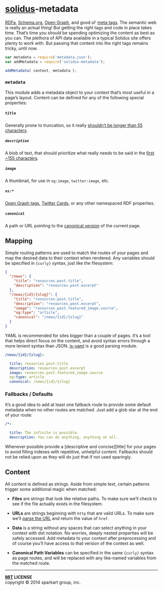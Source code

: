 # [solidus](http://github.com/solidusjs)-metadata

[RDFa][rdfa], [Schema.org][schema], [Open Graph][open], and good ol’ [meta tags][meta]. The semantic web is really an actual thing! But getting the right tags and code in place takes time. That’s time you _should_ be spending optimizing the content as best as you can. The plethora of API data available in a typical Solidus site offers plenty to work with. But passing that content into the right tags remains tricky, until now.

```js
var metadata = require('metadata.json');
var addMetadata = require('solidus-metadata');

addMetadata( context, metadata );
```

### `metadata`

This module adds a metadata object to your context that’s most useful in a page’s layout. Content can be defined for any of the following special properties:

##### `title`

Generally prone to truncation, so it really [shouldn’t be longer than 55 characters][seomoz-title].

##### `description`

A blob of text, that should prioritize what really needs to be said in the [first ~155 characters][seomoz-description].

##### `image`

A thumbnail, for use in `og:image`, `twitter:image`, etc.

##### `ns:*`

[Open Graph tags][open], [Twitter Cards][twitter], or any other namespaced RDF properties.

##### `canonical`

A path or URL pointing to the [canonical version][canonical] of the current page.


Mapping
-------

Simple routing patterns are used to match the routes of your pages and map the desired data to their context when rendered. Any variables should be specified in `{curly}` syntax, just like the filesystem:

```json
{
  "/news": {
    "title": "resources.post.title",
    "description": "resources.post.excerpt"
  },
  "/news/{id}/{slug}": {
    "title": "resources.post.title",
    "description": "resources.post.excerpt",
    "image": "resources.post.featured_image.source",
    "og:type": "article",
    "canonical": "/news/{id}/{slug}"
  }
}

```

YAML is recommended for sites bigger than a couple of pages. It’s a tool that helps direct focus on the content, and avoid syntax errors through a more lenient syntax than JSON. [js-yaml][js-yaml] is a good parsing module.

```yaml
/news/{id}/{slug}:

  title: resources.post.title
  description: resources.post.excerpt
  image: resources.post.featured_image.source
  og:type: article
  canonical: /news/{id}/{slug}
```

### Fallbacks / Defaults

It’s a good idea to add at least one fallback route to provide some default metadata when no other routes are matched. Just add a glob star at the end of your route:

```yaml
/*:

  title: The infinite is possible.
  description: You can do anything, anything at all.
```

Whenever possible provide a [descriptive and concise][title] for your pages to avoid filling indexes with repetitive, unhelpful content. Fallbacks should not be relied upon as they will do just that if not used sparingly.


Content
-------

All content is defined as strings. Aside from simple text, certain patterns trigger some additional magic when matched:

 - **Files** are strings that look like relative paths. To make sure we’ll check to see if the file actually exists in the filesystem.

 - **URLs** are strings beginning with `http` that are valid URLs. To make sure we’ll [parse the URL][url] and return the value of `href`.
 
 - **Data** is a string without any spaces that can select anything in your context with dot notation. No worries, deeply nested properties will be safely accessed. Add metadata to your context after preprocessing and of course you’ll have access to that version of the context as well.

 - **Canonical Path Variables** can be specified in the same `{curly}` syntax as page routes, and will be replaced with any like-named variables from the matched route.

----
**[MIT](LICENSE) LICENSE** <br>
copyright &copy; 2014 sparkart group, inc.


[rdfa]: http://rdfa.info
[schema]: http://schema.org
[open]: http://ogp.me
[meta]: http://www.w3.org/TR/html5/document-metadata.html#the-meta-element
[twitter]: https://dev.twitter.com/cards

[type]: http://ogp.me/#types
[canonical]: https://support.google.com/webmasters/answer/139066?hl=en
[url]: http://nodejs.org/api/url.html

[seomoz-title]: http://moz.com/learn/seo/title-tag
[seomoz-description]: http://moz.com/learn/seo/meta-description

[js-yaml]: https://www.npmjs.com/package/js-yaml